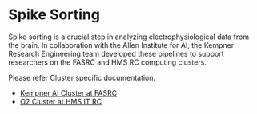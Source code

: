 # Spike Sorting

Spike sorting is a crucial step in analyzing electrophysiological data from the brain. In collaboration with the Allen Institute for AI, the Kempner Research Engineering team developed these pipelines to support researchers on the FASRC and HMS RC computing clusters.

Please refer Cluster specific documentation. 
 * [Kempner AI Cluster at FASRC](https://github.com/KempnerInstitute/ephys-spike-sorting/tree/main/pipeline/kempner_cluster)
 * [O2 Cluster at HMS IT RC](https://github.com/KempnerInstitute/ephys-spike-sorting/tree/main/pipeline/hms_cluster)



